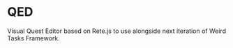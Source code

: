 # QED
Visual Quest Editor based on Rete.js to use alongside next iteration of Weird Tasks Framework.
 